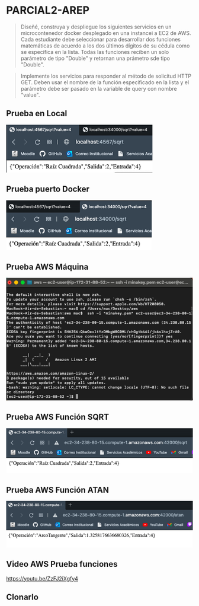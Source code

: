 # PARCIAL2-AREP

>Diseñé, construya y despliegue los siguientes servicios en un microcontenedor docker desplegado en una instancei a EC2 de AWS. Cada estudiante debe seleccionar para desarrollar dos funciones matemáticas de acuerdo a los dos últimos dígitos de su cédula como se especifica en la lista. Todas las funciones reciben un solo parámetro de tipo "Double" y retornan una prámetro sde tipo "Double".

>Implemente los servicios para responder al método de solicitud HTTP GET. Deben usar el nombre de la función especificado en la lista y el parámetro debe ser pasado en la variable de query con nombre "value".

## Prueba en Local
![](img/local.png)

## Prueba puerto Docker
![](img/localdocker.png)

## Prueba AWS Máquina
![](img/aws0.png)

## Prueba AWS Función SQRT
![](img/aws1.png)

## Prueba AWS Función ATAN
![](img/aws2.png)

## Video AWS Prueba funciones

https://youtu.be/ZzFJ2iXgfy4

## Clonarlo

```` git clone https://github.com/sebastianmina/PARCIAL2-AREP
